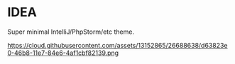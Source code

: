 # IDEA

Super minimal IntelliJ/PhpStorm/etc theme.

https://cloud.githubusercontent.com/assets/13152865/26688638/d63823e0-46b8-11e7-84e6-4af1cbf82139.png
